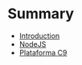 # Summary

* [Introduction](README.md)
* [NodeJS](chapter-2/NodeJS.md)
* [Plataforma C9](chapter-4/C9.md)

